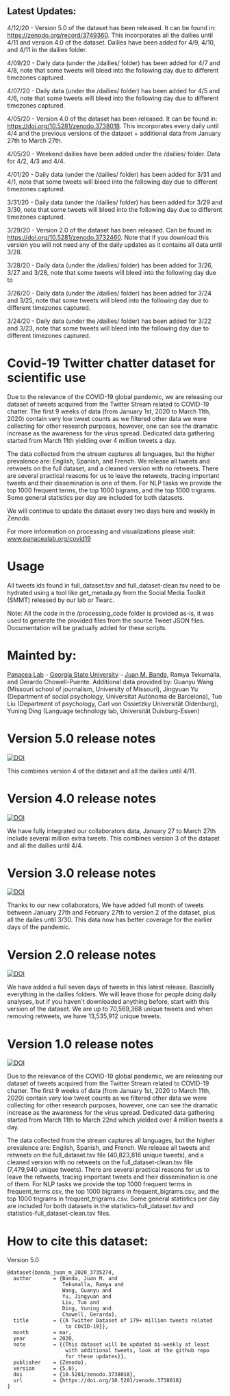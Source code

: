 ## Latest Updates:

4/12/20 - Version 5.0 of the dataset has been released. It can be found in: https://zenodo.org/record/3749360. This incorporates all the dailies until 4/11 and version 4.0 of the dataset. Dailies have been added for 4/9, 4/10, and 4/11 in the dailies folder. 

4/09/20 - Daily data (under the /dailies/ folder) has been added for 4/7 and 4/8, note that some tweets will bleed into the following day due to different timezones captured.

4/07/20 - Daily data (under the /dailies/ folder) has been added for 4/5 and 4/6, note that some tweets will bleed into the following day due to different timezones captured.

4/05/20 - Version 4.0 of the dataset has been released. It can be found in: https://doi.org/10.5281/zenodo.3738018. This incorporates every daily until 4/4 and the previous versions of the dataset + additional data from January 27th to March 27th. 

4/05/20 - Weekend dailies have been added under the /dailies/ folder. Data for 4/2, 4/3 and 4/4. 

4/01/20 - Daily data (under the /dailies/ folder) has been added for 3/31 and 4/1, note that some tweets will bleed into the following day due to different timezones captured.

3/31/20 - Daily data (under the /dailies/ folder) has been added for 3/29 and 3/30, note that some tweets will bleed into the following day due to different timezones captured.

3/29/20 - Version 2.0 of the dataset has been released. Can be found in: https://doi.org/10.5281/zenodo.3732460. Note that if you download this version you will not need any of the daily updates as it contains all data until 3/28. 

3/28/20 - Daily data (under the /dailies/ folder) has been added for 3/26, 3/27 and 3/28, note that some tweets will bleed into the following day due to   

3/26/20 - Daily data (under the /dailies/ folder) has been added for 3/24 and 3/25, note that some tweets will bleed into the following day due to different timezones captured.

3/24/20 - Daily data (under the /dailies/ folder) has been added for 3/22 and 3/23, note that some tweets will bleed into the following day due to different timezones captured.

# Covid-19 Twitter chatter dataset for scientific use

Due to the relevance of the COVID-19 global pandemic, we are releasing our dataset of tweets acquired from the Twitter Stream related to COVID-19 chatter. The first 9 weeks of data (from January 1st, 2020 to March 11th, 2020) contain very low tweet counts as we filtered other data we were collecting for other research purposes, however, one can see the dramatic increase as the awareness for the virus spread. Dedicated data gathering started from March 11th yielding over 4 million tweets a day.

The data collected from the stream captures all languages, but the higher prevalence are:  English, Spanish, and French. We release all tweets and retweets on the full dataset, and a cleaned version with no retweets. There are several practical reasons for us to leave the retweets, tracing important tweets and their dissemination is one of them. For NLP tasks we provide the top 1000 frequent terms, the top 1000 bigrams, and the top 1000 trigrams. Some general statistics per day are included for both datasets.

We will continue to update the dataset every two days here and weekly in Zenodo. 

For more information on processing and visualizations please visit: www.panacealab.org/covid19

# Usage 

All tweets ids found in full_dataset.tsv and full_dataset-clean.tsv need to be hydrated using a tool like get_metada.py from the Social Media Toolkit (SMMT) released by our lab or Twarc. 

Note: All the code in the /processing_code folder is provided as-is, it was used to generate the provided files from the source Tweet JSON files. Documentation will be gradually added for these scripts. 

# Mainted by:

[Panacea Lab](www.panacealab.org) - [Georgia State University](www.gsu.edu) - [Juan M. Banda](www.jmbanda.com), Ramya Tekumalla, and Gerardo Chowell-Puente.
Additional data provided by: Guanyu Wang (Missouri school of journalism, University of Missouri), Jingyuan Yu (Department of social psychology, Universitat Autònoma de Barcelona), Tuo Liu (Department of psychology, Carl von Ossietzky Universität Oldenburg), Yuning Ding (Language technology lab, Universität Duisburg-Essen)

# Version 5.0 release notes

[![DOI](https://zenodo.org/badge/DOI/10.5281/zenodo.3749360.svg)](https://doi.org/10.5281/zenodo.3749360)

This combines version 4 of the dataset and all the dailies until 4/11.

# Version 4.0 release notes

[![DOI](https://zenodo.org/badge/DOI/10.5281/zenodo.3738018.svg)](https://doi.org/10.5281/zenodo.3738018)

We have fully integrated our collaborators data, January 27 to March 27th include several million extra tweets. This combines version 3 of the dataset and all the dailies until 4/4.

# Version 3.0 release notes
[![DOI](https://zenodo.org/badge/DOI/10.5281/zenodo.3723939.svg)](https://doi.org/10.5281/zenodo.3723939)

Thanks to our new collaborators, We have added full month of tweets between January 27th and February 27th to version 2 of the dataset, plus all the dailes until 3/30. This data now has better coverage for the earlier days of the pandemic. 

# Version 2.0 release notes
[![DOI](https://zenodo.org/badge/DOI/10.5281/zenodo.3732460.svg)](https://doi.org/10.5281/zenodo.3732460)

We have added a full seven days of tweets in this latest release. Bascially everything in the dailies folders. We will leave those for people doing daily analyses, but if you haven't downloaded anything before, start with this version of the dataset. We are up to 70,569,368 unique tweets and when removing retweets, we have 13,535,912 unique tweets. 

# Version 1.0 release notes
[![DOI](https://zenodo.org/badge/DOI/10.5281/zenodo.3723940.svg)](https://doi.org/10.5281/zenodo.3723940)

Due to the relevance of the COVID-19 global pandemic, we are releasing our dataset of tweets acquired from the Twitter Stream related to COVID-19 chatter. The first 9 weeks of data (from January 1st, 2020 to March 11th, 2020) contain very low tweet counts as we filtered other data we were collecting for other research purposes, however, one can see the dramatic increase as the awareness for the virus spread. Dedicated data gathering started from March 11th to March 22nd which yielded over 4 million tweets a day.

The data collected from the stream captures all languages, but the higher prevalence are:  English, Spanish, and French. We release all tweets and retweets on the full_dataset.tsv file (40,823,816 unique tweets), and a cleaned version with no retweets on the full_dataset-clean.tsv file (7,479,940 unique tweets). There are several practical reasons for us to leave the retweets, tracing important tweets and their dissemination is one of them. For NLP tasks we provide the top 1000 frequent terms in frequent_terms.csv, the top 1000 bigrams in frequent_bigrams.csv, and the top 1000 trigrams in frequent_trigrams.csv. Some general statistics per day are included for both datasets in the statistics-full_dataset.tsv and statistics-full_dataset-clean.tsv files. 

# How to cite this dataset:

Version 5.0

```
@dataset{banda_juan_m_2020_3735274,
  author       = {Banda, Juan M. and
                  Tekumalla, Ramya and
                  Wang, Guanyu and
                  Yu, Jingyuan and
                  Liu, Tuo and
                  Ding, Yuning and
                  Chowell, Gerardo},
  title        = {{A Twitter Dataset of 179+ million tweets related 
                   to COVID-19}},
  month        = mar,
  year         = 2020,
  note         = {{This dataset will be updated bi-weekly at least 
                   with additional tweets, look at the github repo
                   for these updates}},
  publisher    = {Zenodo},
  version      = {5.0},
  doi          = {10.5281/zenodo.3738018},
  url          = {https://doi.org/10.5281/zenodo.3738018}
}

```

